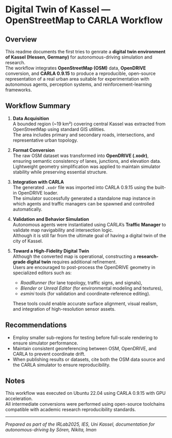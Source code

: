 # Digital Twin of Kassel — OpenStreetMap to CARLA Workflow

## Overview
This readme documents the first tries to genrate a **digital twin environment of Kassel (Hessen, Germany)** for autonomous-driving simulation and research.  
The workflow integrates **OpenStreetMap (OSM)** data, **OpenDRIVE** conversion, and **CARLA 0.9.15** to produce a reproducible, open-source representation of a real urban area suitable for experimentation with autonomous agents, perception systems, and reinforcement-learning frameworks.

## Workflow Summary
1. **Data Acquisition**  
   A bounded region (~19 km²) covering central Kassel was extracted from OpenStreetMap using standard GIS utilities.  
   The area includes primary and secondary roads, intersections, and representative urban topology.

2. **Format Conversion**  
   The raw OSM dataset was transformed into **OpenDRIVE (.xodr)**, ensuring semantic consistency of lanes, junctions, and elevation data.  
   Lightweight geometry simplification was applied to maintain simulator stability while preserving essential structure.

3. **Integration with CARLA**  
   The generated `.xodr` file was imported into CARLA 0.9.15 using the built-in OpenDRIVE loader.  
   The simulator successfully generated a standalone map instance in which agents and traffic managers can be spawned and controlled automatically.

4. **Validation and Behavior Simulation**  
   Autonomous agents were instantiated using CARLA’s **Traffic Manager** to validate map navigability and intersection logic.  
   Although it is still far from the ultimate goal of having a digital twin of the city of Kassel.

5. **Toward a High-Fidelity Digital Twin**  
   Although the converted map is operational, constructing a **research-grade digital twin** requires additional refinement.  
   Users are encouraged to post-process the OpenDRIVE geometry in specialized editors such as:
   - *RoadRunner* (for lane topology, traffic signs, and signals),
   - *Blender* or *Unreal Editor* (for environmental modeling and textures),
   - *esmini* tools (for validation and coordinate-reference editing).

   These tools could enable accurate surface alignment, visual realism, and integration of high-resolution sensor assets.

## Recommendations
- Employ smaller sub-regions for testing before full-scale rendering to ensure simulator performance.  
- Maintain consistent georeferencing between OSM, OpenDRIVE, and CARLA to prevent coordinate drift.  
- When publishing results or datasets, cite both the OSM data source and the CARLA simulator to ensure reproducibility.

## Notes
This workflow was executed on Ubuntu 22.04 using CARLA 0.9.15 with GPU acceleration.  
All intermediate conversions were performed using open-source toolchains compatible with academic research reproducibility standards.

---

*Prepared as part of the IRLab2025, IES, Uni Kassel, documentation for autonomous-driving by Sören, Nikita, Iman*
